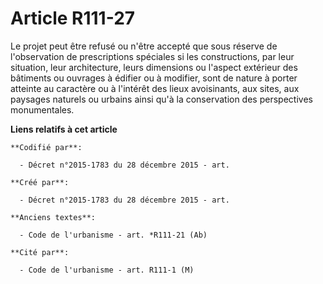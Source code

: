 # Article R111-27

Le projet peut être refusé ou n'être accepté que sous réserve de l'observation de prescriptions spéciales si les
constructions, par leur situation, leur architecture, leurs dimensions ou l'aspect extérieur des bâtiments ou ouvrages à
édifier ou à modifier, sont de nature à porter atteinte au caractère ou à l'intérêt des lieux avoisinants, aux sites, aux
paysages naturels ou urbains ainsi qu'à la conservation des perspectives monumentales.

**Liens relatifs à cet article**

	**Codifié par**:

	  - Décret n°2015-1783 du 28 décembre 2015 - art.

	**Créé par**:

	  - Décret n°2015-1783 du 28 décembre 2015 - art.

	**Anciens textes**:

	  - Code de l'urbanisme - art. *R111-21 (Ab)

	**Cité par**:

	  - Code de l'urbanisme - art. R111-1 (M)
